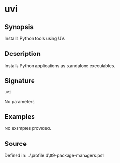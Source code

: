 # uvi

## Synopsis

Installs Python tools using UV.

## Description

Installs Python applications as standalone executables.

## Signature

```powershell
uvi
```

No parameters.

## Examples

No examples provided.

## Source

Defined in: ..\profile.d\09-package-managers.ps1
